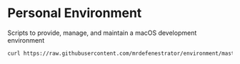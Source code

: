 # Personal Environment

Scripts to provide, manage, and maintain a macOS development environment

```bash
curl https://raw.githubusercontent.com/mrdefenestrator/environment/master/bootstrap | bash
```
